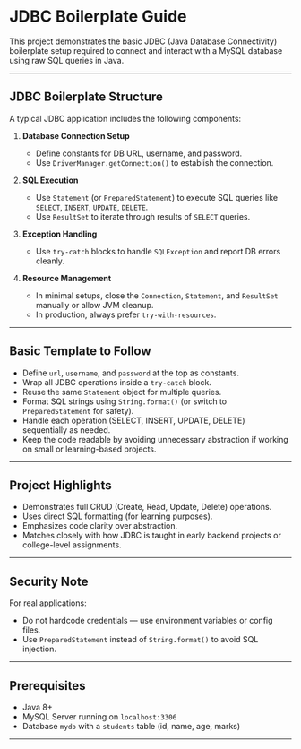 # JDBC Boilerplate Guide

This project demonstrates the basic JDBC (Java Database Connectivity) boilerplate setup required to connect and interact with a MySQL database using raw SQL queries in Java.

---

##  JDBC Boilerplate Structure

A typical JDBC application includes the following components:

1. **Database Connection Setup**
   - Define constants for DB URL, username, and password.
   - Use `DriverManager.getConnection()` to establish the connection.

2. **SQL Execution**
   - Use `Statement` (or `PreparedStatement`) to execute SQL queries like `SELECT`, `INSERT`, `UPDATE`, `DELETE`.
   - Use `ResultSet` to iterate through results of `SELECT` queries.

3. **Exception Handling**
   - Use `try-catch` blocks to handle `SQLException` and report DB errors cleanly.

4. **Resource Management**
   - In minimal setups, close the `Connection`, `Statement`, and `ResultSet` manually or allow JVM cleanup.
   - In production, always prefer `try-with-resources`.

---

##  Basic Template to Follow

- Define `url`, `username`, and `password` at the top as constants.
- Wrap all JDBC operations inside a `try-catch` block.
- Reuse the same `Statement` object for multiple queries.
- Format SQL strings using `String.format()` (or switch to `PreparedStatement` for safety).
- Handle each operation (SELECT, INSERT, UPDATE, DELETE) sequentially as needed.
- Keep the code readable by avoiding unnecessary abstraction if working on small or learning-based projects.

---

##  Project Highlights

- Demonstrates full CRUD (Create, Read, Update, Delete) operations.
- Uses direct SQL formatting (for learning purposes).
- Emphasizes code clarity over abstraction.
- Matches closely with how JDBC is taught in early backend projects or college-level assignments.

---

##  Security Note

For real applications:
- Do not hardcode credentials — use environment variables or config files.
- Use `PreparedStatement` instead of `String.format()` to avoid SQL injection.

---

##  Prerequisites

- Java 8+
- MySQL Server running on `localhost:3306`
- Database `mydb` with a `students` table (id, name, age, marks)

---

